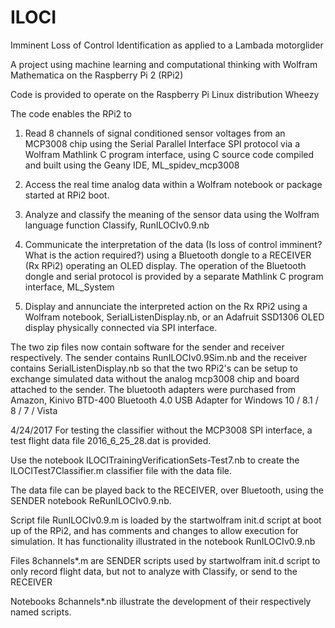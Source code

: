 # ILOCI
Imminent Loss of Control Identification as applied to a Lambada motorglider 

A project using machine learning and computational thinking with Wolfram Mathematica on the Raspberry Pi 2 (RPi2)

Code is provided to operate on the Raspberry Pi Linux distribution Wheezy

The code enables the RPi2 to

1) Read 8 channels of signal conditioned sensor voltages from an MCP3008 chip using the Serial Parallel Interface SPI protocol via a Wolfram Mathlink C program interface, using C source code compiled and built using the Geany IDE, ML_spidev_mcp3008

2) Access the real time analog data within a Wolfram notebook or package started at RPi2 boot.

3) Analyze and classify the meaning of the sensor data using the Wolfram language function Classify, RunILOCIv0.9.nb

4) Communicate the interpretation of the data (Is loss of control imminent? What is the action required?) using a Bluetooth dongle to a RECEIVER (Rx RPi2) operating an OLED display.  The operation of the Bluetooth dongle and serial protocol is provided by a separate Mathlink C program interface, ML_System

5) Display and annunciate the interpreted action on the Rx RPi2 using a Wolfram notebook, SerialListenDisplay.nb, or an Adafruit SSD1306 OLED display physically connected via  SPI interface.

The two zip files now contain software for the sender and receiver respectively.
The sender contains RunILOCIv0.9Sim.nb and the receiver contains SerialListenDisplay.nb so that the two RPi2's can be setup to exchange simulated data without the analog mcp3008 chip and board attached to the sender.  The bluetooth adapters were purchased from Amazon, Kinivo BTD-400 Bluetooth 4.0 USB Adapter for Windows 10 / 8.1 / 8 / 7 / Vista

4/24/2017  For testing the classifier without the MCP3008 SPI interface, a test flight data file 2016_6_25_28.dat is provided.  

Use the notebook ILOCITrainingVerificationSets-Test7.nb to create the ILOCITest7Classifier.m classifier file with the data file.

The data file can be played back to the RECEIVER, over Bluetooth, using the SENDER notebook ReRunILOCIv0.9.nb.  

Script file RunILOCIv0.9.m is loaded by the startwolfram init.d script at boot up of the RPi2, and has comments and changes to allow execution for simulation. It has functionality illustrated in the notebook RunILOCIv0.9.nb

Files 8channels*.m are SENDER scripts used by startwolfram init.d script to only record flight data, but not to analyze with Classify, or send to the RECEIVER

Notebooks 8channels*.nb illustrate the development of their respectively named scripts.